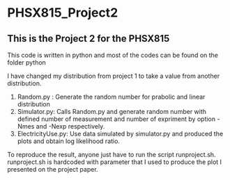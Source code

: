 # PHSX815_Project2
## This is the Project 2 for the PHSX815
This code is written in python and most of the codes can be found on the folder python

I have changed my distribution from project 1 to take a value from another distribution.

<ol>
<li> Random.py : Generate the random number for prabolic and linear distribution</li>
<li> Simulator.py: Calls Random.py and generate random number with defined number of measurement and number of expriment by option -Nmes and -Nexp respectively.</li>

<li> ElectricityUse.py: Use data simulated by simulator.py and produced the plots and obtain log likelihood ratio. </li> 
</ol>
To reproduce the result, anyone just have to run the script runproject.sh. runproject.sh is hardcoded with parameter that I used to produce the plot I presented on the project paper.
